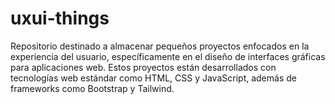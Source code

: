 # uxui-things

Repositorio destinado a almacenar pequeños proyectos enfocados en la experiencia del usuario, específicamente en el diseño de interfaces gráficas para aplicaciones web. Estos proyectos están desarrollados con tecnologías web estándar como HTML, CSS y JavaScript, además de frameworks como Bootstrap y Tailwind. 
